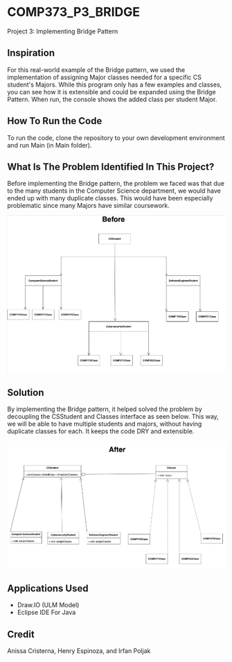 # COMP373_P3_BRIDGE

Project 3: Implementing Bridge Pattern

## Inspiration 

For this real-world example of the Bridge pattern, we used the implementation of assigning Major classes needed for a specific CS student's Majors. While this program only has a few examples and classes, you can see how it is extensible and could be expanded using the Bridge Pattern. When run, the console shows the added class per student Major.


## How To Run the Code

To run the code, clone the repository to your own development environment and run Main (in Main folder).

## What Is The Problem Identified In This Project? 

Before implementing the Bridge pattern, the problem we faced was that due to the many students in the Computer Science department, we would have ended up with many duplicate classes. This would have been especially problematic since many Majors have similar coursework.

![](UML%20Diagram/Before.png)

## Solution

By implementing the Bridge pattern, it helped solved the problem by decoupling the CSStudent and Classes interface as seen below. This way, we will be able to have multiple students and majors, without having duplicate classes for each. It keeps the code DRY and extensible. 

![](UML%20Diagram/After.png)

## Applications Used 

* Draw.IO (ULM Model)
* Eclipse IDE For Java 

## Credit 

Anissa Cristerna,
Henry Espinoza, and
Irfan Poljak

